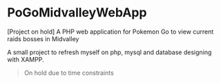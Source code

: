 # PoGoMidvalleyWebApp
[Project on hold] A PHP web application for Pokemon Go to view current raids bosses in Midvalley

A small project to refresh myself on php, mysql and database designing with XAMPP.

>On hold due to time constraints

